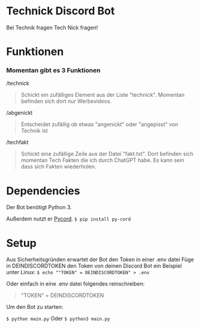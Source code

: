 # Technick Discord Bot

Bei Technik fragen Tech Nick fragen!

# Funktionen

### Momentan gibt es 3 Funktionen

/technick

> Schickt ein zufälliges Element aus der Liste "technick". Momentan befinden sich dort nur Werbevideos.

/abgenickt

> Entscheidet zufällig ob etwas "angenickt" oder "angepisst" von Technik ist

/techfakt

> Schickt eine zufällige Zeile aus der Datei "fakt.txt". Dort befinden sich momentan Tech Fakten die ich durch ChatGPT habe. Es kann sein dass sich Fakten wiederholen.

# Dependencies

Der Bot benötigt Python 3.

Außerdem nutzt er [Pycord](https://pycord.dev/).
`$ pip install py-cord`

# Setup

Aus Sicherheitsgründen erwartet der Bot den Token in einer .env datei
Füge in DEINDISCORDTOKEN den Token von deinen Discord Bot ein
Beispiel unter Linux:
`$ echo ""TOKEN" = DEINDISCORDTOKEN" > .env`

Oder einfach in eine .env datei folgendes reinschreiben:

> "TOKEN" = DEINDISCORDTOKEN

Um den Bot zu starten:

`$ python main.py`
Oder
`$ python3 main.py`
